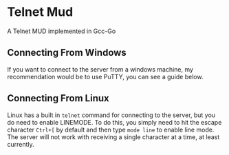 # Telnet Mud
A Telnet MUD implemented in Gcc-Go

## Connecting From Windows
If you want to connect to the server from a windows machine, my recommendation would be to use PuTTY, you can see a guide below.

## Connecting From Linux
Linux has a built in `telnet` command for connecting to the server, but you do need to enable LINEMODE. To do this, you simply need to hit the escape character `Ctrl+[` by default and then type `mode line` to enable line mode. The server will not work with receiving a single character at a time, at least currently.
